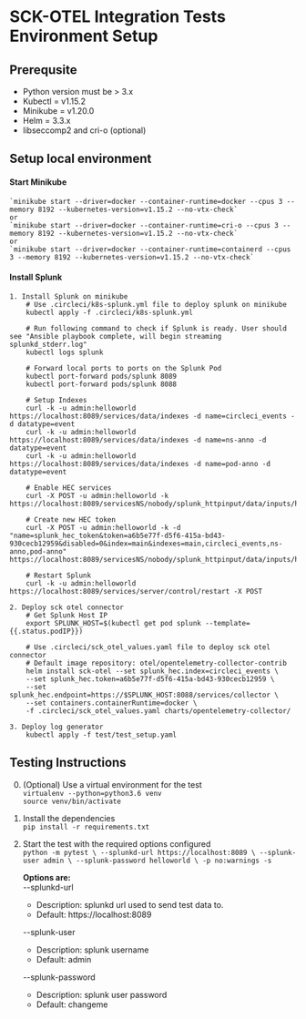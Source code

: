 # SCK-OTEL Integration Tests Environment Setup

## Prerequsite
* Python version must be > 3.x
* Kubectl = v1.15.2
* Minikube = v1.20.0
* Helm = 3.3.x
* libseccomp2 and cri-o (optional)
## Setup local environment
#### Start Minikube  
    `minikube start --driver=docker --container-runtime=docker --cpus 3 --memory 8192 --kubernetes-version=v1.15.2 --no-vtx-check`  
    or  
    `minikube start --driver=docker --container-runtime=cri-o --cpus 3 --memory 8192 --kubernetes-version=v1.15.2 --no-vtx-check`  
    or  
    `minikube start --driver=docker --container-runtime=containerd --cpus 3 --memory 8192 --kubernetes-version=v1.15.2 --no-vtx-check`
#### Install Splunk  
    1. Install Splunk on minikube
        # Use .circleci/k8s-splunk.yml file to deploy splunk on minikube 
        kubectl apply -f .circleci/k8s-splunk.yml
        
        # Run following command to check if Splunk is ready. User should see "Ansible playbook complete, will begin streaming splunkd_stderr.log"
        kubectl logs splunk
        
        # Forward local ports to ports on the Splunk Pod
        kubectl port-forward pods/splunk 8089
        kubectl port-forward pods/splunk 8088
        
        # Setup Indexes
        curl -k -u admin:helloworld https://localhost:8089/services/data/indexes -d name=circleci_events -d datatype=event
        curl -k -u admin:helloworld https://localhost:8089/services/data/indexes -d name=ns-anno -d datatype=event
        curl -k -u admin:helloworld https://localhost:8089/services/data/indexes -d name=pod-anno -d datatype=event
        
        # Enable HEC services
        curl -X POST -u admin:helloworld -k https://localhost:8089/servicesNS/nobody/splunk_httpinput/data/inputs/http/http/enable
        
        # Create new HEC token
        curl -X POST -u admin:helloworld -k -d "name=splunk_hec_token&token=a6b5e77f-d5f6-415a-bd43-930cecb12959&disabled=0&index=main&indexes=main,circleci_events,ns-anno,pod-anno" https://localhost:8089/servicesNS/nobody/splunk_httpinput/data/inputs/http
        
        # Restart Splunk
        curl -k -u admin:helloworld https://localhost:8089/services/server/control/restart -X POST
               
    2. Deploy sck otel connector
        # Get Splunk Host IP
        export SPLUNK_HOST=$(kubectl get pod splunk --template={{.status.podIP}})
        
        # Use .circleci/sck_otel_values.yaml file to deploy sck otel connector
        # Default image repository: otel/opentelemetry-collector-contrib 
        helm install sck-otel --set splunk_hec.index=circleci_events \
        --set splunk_hec.token=a6b5e77f-d5f6-415a-bd43-930cecb12959 \
        --set splunk_hec.endpoint=https://$SPLUNK_HOST:8088/services/collector \
        --set containers.containerRuntime=docker \
        -f .circleci/sck_otel_values.yaml charts/opentelemetry-collector/
        
    3. Deploy log generator
        kubectl apply -f test/test_setup.yaml
## Testing Instructions
0. (Optional) Use a virtual environment for the test  
    `virtualenv --python=python3.6 venv`  
    `source venv/bin/activate`
1. Install the dependencies  
    `pip install -r requirements.txt`  
2. Start the test with the required options configured  
    `python -m pytest \
	--splunkd-url https://localhost:8089 \
	--splunk-user admin \
	--splunk-password helloworld \
	-p no:warnings -s`  

    **Options are:**  
    --splunkd-url
    * Description: splunkd url used to send test data to. 
    * Default: https://localhost:8089

    --splunk-user
    * Description: splunk username  
    * Default: admin

    --splunk-password
    * Description: splunk user password   
    * Default: changeme

